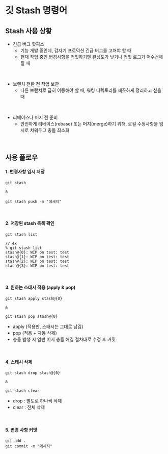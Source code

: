 # 깃 Stash 명령어

## Stash 사용 상황
- 긴급 버그 핫픽스
  - 기능 개발 중인데, 갑자기 프로덕션 긴급 버그를 고쳐야 할 때
  - 현재 작업 중인 변경사항을 커밋하기엔 완성도가 낮거나 커밋 로그가 어수선해질 때

<br>

- 브랜치 전환 전 작업 보관
  - 다른 브랜치로 급히 이동해야 할 때, 워킹 디렉토리를 깨끗하게 정리하고 싶을 때

<br>

- 리베이스나 머지 전 준비
  - 안전하게 리베이스(rebase) 또는 머지(merge)하기 위해, 로컬 수정사항을 임시로 치워두고 충돌 최소화

<br>

## 사용 플로우
#### 1.	변경사항 임시 저장

``` shell
git stash

&

git stash push -m "메세지"

```

<br>

#### 2. 저장된 stash 목록 확인

``` shell
git stash list

// ex
% git stash list         
stash@{0}: WIP on test: test
stash@{1}: WIP on test: test
stash@{2}: WIP on test: test
stash@{3}: WIP on test: test

```

<br>

#### 3. 원하는 스태시 적용 (apply & pop)

``` shell
git stash apply stash@{0}

&

git stash pop stash@{0}
```
- apply (적용만, 스태시는 그대로 남김)
- pop (적용 + 자동 삭제)
- 충돌 발생 시 일반 머지 충돌 해결 절차대로 수정 후 커밋
<br>

#### 4. 스태시 삭제

``` shell
git stash drop stash@{0}

&

git stash clear
```
- drop : 별도로 하나씩 삭제
- clear : 전체 삭제

<br>

#### 5. 변경 사항 커밋

``` shell
git add .
git commit -m "메세지"

```

<br>